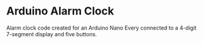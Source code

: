 # Arduino Alarm Clock
Alarm clock code created for an Arduino Nano Every connected to a 4-digit 7-segment display and five buttons.
